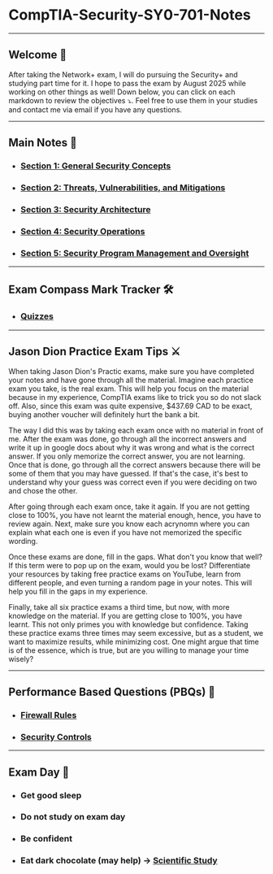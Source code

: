 # CompTIA-Security-SY0-701-Notes
<hr>

## Welcome 👋
<p>
  After taking the Network+ exam, I will do pursuing the Security+ and studying part time for it. I hope to pass the exam by August 2025 while working on other things as well! Down below, you can click on each markdown to review the objectives ⤵. Feel free to use them in your studies and contact me via email if you have any questions. 
</p>

<hr> 

## Main Notes 📒
- <h3> <a href="Markdown/Section_1.md"> Section 1: General Security Concepts </a> </h3>
- <h3> <a href="Markdown/Section_2.md"> Section 2: Threats, Vulnerabilities, and Mitigations </a> </h3>
- <h3> <a href="Markdown/Section_3.md"> Section 3: Security Architecture </a> </h3>
- <h3> <a href="Markdown/Section_4.md"> Section 4: Security Operations </a> </h3>
- <h3> <a href="Markdown/Section_5.md"> Section 5: Security Program Management and Oversight </a> </h3>

<hr>

## Exam Compass Mark Tracker 🛠️
- <h3> <a href="Markdown/Section_6.md"> Quizzes </a> </h3>

<hr>

## Jason Dion Practice Exam Tips ⚔️

<p> 
    When taking Jason Dion's Practic exams, make sure you have completed your notes and have gone through all the material. Imagine each practice exam you take, is the real exam. This will help you focus on the material because in my experience, CompTIA exams like to trick you so do not slack off. Also, since this exam was quite expensive, $437.69 CAD to be exact, buying another voucher will definitely hurt the bank a bit. 
</p>
<p>
    The way I did this was by taking each exam once with no material in front of me. After the exam was done, go through all the incorrect answers and write it up in google docs about why it was wrong and what is the correct answer. If you only memorize the correct answer, you are not learning. Once that is done, go through all the correct answers because there will be some of them that you may have guessed. If that's the case, it's best to understand why your guess was correct even if you were deciding on two and chose the other. 
</p>
<p>
    After going through each exam once, take it again. If you are not getting close to 100%, you have not learnt the material enough, hence, you have to review again. Next, make sure you know each acrynomn where you can explain what each one is even if you have not memorized the specific wording.   
</p>

<p>
    Once these exams are done, fill in the gaps. What don't you know that well? If this term were to pop up on the exam, would you be lost? Differentiate your resources by taking free practice exams on YouTube, learn from different people, and even turning a random page in your notes. This will help you fill in the gaps in my experience. 
</p>
<p>
    Finally, take all six practice exams a third time, but now, with more knowledge on the material. If you are getting close to 100%, you have learnt. This not only primes you with knowledge but confidence. Taking these practice exams three times may seem excessive, but as a student, we want to maximize results, while minimizing cost. One might argue that time is of the essence, which is true, but are you willing to manage your time wisely? 
</p>

<hr>


## Performance Based Questions (PBQs) 💭
- <h3> <a href="Markdown/Section_7.md"> Firewall Rules </a> </h3>
- <h3> <a href="Markdown/Section_8.md"> Security Controls </a> </h3>

<hr>

## Exam Day 🎯
- <h3> Get good sleep  <h3>
- <h3> Do not study on exam day  <h3>
- <h3> Be confident <h3>
- <h3> Eat dark chocolate (may help) → <a href="https://pmc.ncbi.nlm.nih.gov/articles/PMC10803911/"> Scientific Study </a> <h3>